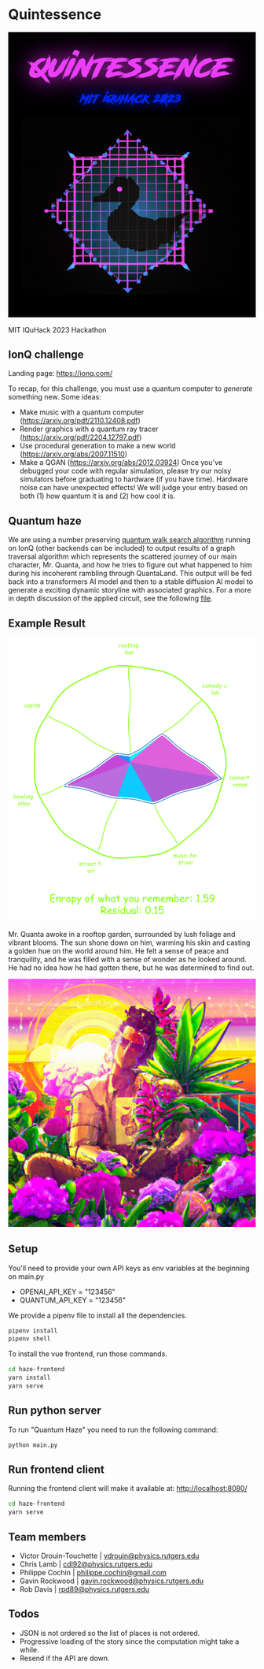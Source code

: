 # Quintessence

![This is an image](./assets/logo.png)

MIT IQuHack 2023 Hackathon

## IonQ challenge

Landing page: <https://ionq.com/>

To recap, for this challenge, you must use a quantum computer to *generate* something new.
Some ideas:

- Make music with a quantum computer (<https://arxiv.org/pdf/2110.12408.pdf>)
- Render graphics with a quantum ray tracer (<https://arxiv.org/pdf/2204.12797.pdf>)
- Use procedural generation to make a new world (<https://arxiv.org/abs/2007.11510>)
- Make a QGAN (<https://arxiv.org/abs/2012.03924>)
Once you've debugged your code with regular simulation, please try our noisy simulators before graduating to hardware (if you have time). Hardware noise can have unexpected effects!
We will judge your entry based on both (1) how quantum it is and (2) how cool it is.

## Quantum haze

We are using a number preserving [quantum walk search algorithm](https://qiskit.org/textbook/ch-algorithms/quantum-walk-search-algorithm.html) running on IonQ (other backends can be included) to output results of a graph traversal algorithm which represents the scattered journey of our main character, Mr. Quanta, and how he tries to figure out what happened to him during his incoherent rambling through QuantaLand.
This output will be fed back into a transformers AI model and then to a stable diffusion AI model to generate a exciting dynamic storyline with associated graphics.
For a more in depth discussion of the applied circuit, see the following [file](./haze-frontend/public/Documentation.pdf).

## Example Result

![rose](./assets/roseplot.png)

Mr. Quanta awoke in a rooftop garden, surrounded by lush foliage and vibrant blooms. The sun shone down on him, warming his skin and casting a golden hue on the world around him. He felt a sense of peace and tranquility, and he was filled with a sense of wonder as he looked around. He had no idea how he had gotten there, but he was determined to find out.

![generated Image](./assets/pic0.png)

## Setup

You'll need to provide your own API keys as env variables at the beginning on main.py

- OPENAI_API_KEY = "123456"
- QUANTUM_API_KEY = "123456"

We provide a pipenv file to install all the dependencies.

```bash
pipenv install
pipenv shell
```

To install the vue frontend, run those commands.

```bash
cd haze-frontend
yarn install
yarn serve
```

## Run python server

To run "Quantum Haze" you need to run the following command:

```bash
python main.py
```

## Run frontend client

Running the frontend client will make it available at: <http://localhost:8080/>

```bash
cd haze-frontend
yarn serve
```

## Team members

- Victor Drouin-Touchette | vdrouin@physics.rutgers.edu
- Chris Lamb | cdl92@physics.rutgers.edu
- Philippe Cochin | philippe.cochin@gmail.com
- Gavin Rockwood | gavin.rockwood@physics.rutgers.edu
- Rob Davis | rpd89@physics.rutgers.edu

## Todos

- JSON is not ordered so the list of places is not ordered.
- Progressive loading of the story since the computation might take a while.
- Resend if the API are down.
